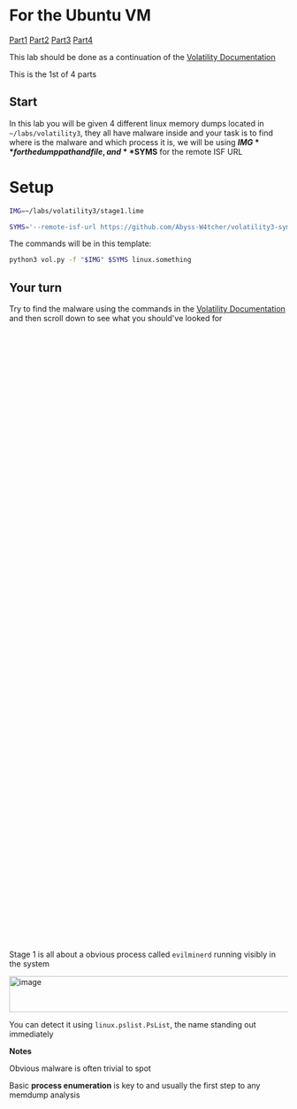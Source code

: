 # For the Ubuntu VM

[Part1](/courseFiles/Section_09-forensicsFundamentals/volatilityLab1.md)   [Part2](/courseFiles/Section_09-forensicsFundamentals/volatilityLab2.md)   [Part3](/courseFiles/Section_09-forensicsFundamentals/volatilityLab3.md)   [Part4](/courseFiles/Section_09-forensicsFundamentals/volatilityLab4.md)

This lab should be done as a continuation of the [Volatility Documentation](/courseFiles/tools/Volatility.md)

This is the 1st of 4 parts

## Start

In this lab you will be given 4 different linux memory dumps located in ``~/labs/volatility3``, they all have malware inside and your task is to find where is the malware and which process it is, we will be using **$IMG** for the dump path and file, and **$SYMS** for the remote ISF URL

# Setup

```bash
IMG=~/labs/volatility3/stage1.lime
```
```bash
SYMS='--remote-isf-url https://github.com/Abyss-W4tcher/volatility3-symbols/raw/master/banners/banners.json'
```

The commands will be in this template:
```bash
python3 vol.py -f "$IMG" $SYMS linux.something
```

## Your turn
Try to find the malware using the commands in the [Volatility Documentation](/courseFiles/tools/Volatility.md) and then scroll down to see what you should've looked for

<br><br><br><br><br><br><br><br><br><br><br><br><br><br><br><br><br><br><br><br><br><br><br><br><br><br><br><br><br><br><br><br><br><br><br><br><br><br><br><br><br><br><br><br><br><br><br><br><br><br><br><br><br><br><br><br><br><br><br><br><br><br><br><br><br>

Stage 1 is all about a obvious process called ``evilminerd`` running visibly in the system

<img width="1174" height="65" alt="image" src="https://github.com/user-attachments/assets/0197ede6-fc02-4c37-ba04-daa4837b6cf8" />

You can detect it using ``linux.pslist.PsList``, the name standing out immediately

**Notes** 

Obvious malware is often trivial to spot

Basic **process enumeration** is key to and usually the first step to any memdump analysis
